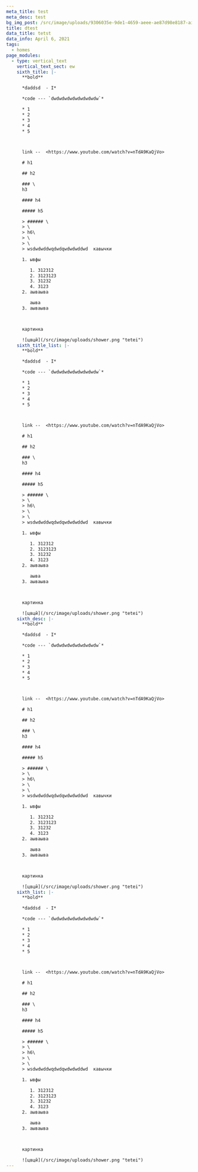 ```yaml
---
meta_title: test
meta_desc: test
bg_img_post: /src/image/uploads/9306035e-9de1-4659-aeee-ae87d98e8187-airpod_pros.jpg
title: dtest
data_title: tetst
data_info: April 6, 2021
tags:
  - homes
page_modules:
  - type: vertical_text
    vertical_text_sect: ew
    sixth_title: |-
      **bold**

      *daddsd  - I*

      *code --- `dwdwdwdwdwdwdwdwdw`*

      * 1
      * 2
      * 3
      * 4
      * 5



      link --  <https://www.youtube.com/watch?v=nTdA9KaQjVo>

      # h1

      ## h2

      ### \
      h3

      #### h4

      ##### h5

      > ###### \
      > \
      > h6\
      > \
      > \
      > wsdwdwddwqdwdqwdwdwddwd  кавычки

      1. ывфы

         1. 312312
         2. 3123123
         3. 31232
         4. 3123
      2. аываыва

         аыва
      3. аываыва



      картинка 

      ![цвцй](/src/image/uploads/shower.png "tetei")
    sixth_title_list: |-
      **bold**

      *daddsd  - I*

      *code --- `dwdwdwdwdwdwdwdwdw`*

      * 1
      * 2
      * 3
      * 4
      * 5



      link --  <https://www.youtube.com/watch?v=nTdA9KaQjVo>

      # h1

      ## h2

      ### \
      h3

      #### h4

      ##### h5

      > ###### \
      > \
      > h6\
      > \
      > \
      > wsdwdwddwqdwdqwdwdwddwd  кавычки

      1. ывфы

         1. 312312
         2. 3123123
         3. 31232
         4. 3123
      2. аываыва

         аыва
      3. аываыва



      картинка 

      ![цвцй](/src/image/uploads/shower.png "tetei")
    sixth_desc: |-
      **bold**

      *daddsd  - I*

      *code --- `dwdwdwdwdwdwdwdwdw`*

      * 1
      * 2
      * 3
      * 4
      * 5



      link --  <https://www.youtube.com/watch?v=nTdA9KaQjVo>

      # h1

      ## h2

      ### \
      h3

      #### h4

      ##### h5

      > ###### \
      > \
      > h6\
      > \
      > \
      > wsdwdwddwqdwdqwdwdwddwd  кавычки

      1. ывфы

         1. 312312
         2. 3123123
         3. 31232
         4. 3123
      2. аываыва

         аыва
      3. аываыва



      картинка 

      ![цвцй](/src/image/uploads/shower.png "tetei")
    sixth_list: |-
      **bold**

      *daddsd  - I*

      *code --- `dwdwdwdwdwdwdwdwdw`*

      * 1
      * 2
      * 3
      * 4
      * 5



      link --  <https://www.youtube.com/watch?v=nTdA9KaQjVo>

      # h1

      ## h2

      ### \
      h3

      #### h4

      ##### h5

      > ###### \
      > \
      > h6\
      > \
      > \
      > wsdwdwddwqdwdqwdwdwddwd  кавычки

      1. ывфы

         1. 312312
         2. 3123123
         3. 31232
         4. 3123
      2. аываыва

         аыва
      3. аываыва



      картинка 

      ![цвцй](/src/image/uploads/shower.png "tetei")
---
```

